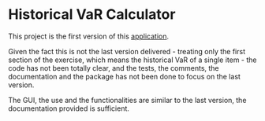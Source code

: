 # Historical VaR Calculator

This project is the first version of this [application](https://github.com/ltomas837/historicalVarPortfolioCalculator).

Given the fact this is not the last version delivered - treating only the first section of the exercise, which means the historical VaR of a single item - the code has not been totally clear, and the tests, the comments, the documentation and the package has not been done to focus on the last version.

The GUI, the use and the functionalities are similar to the last version, the documentation provided is sufficient. 
